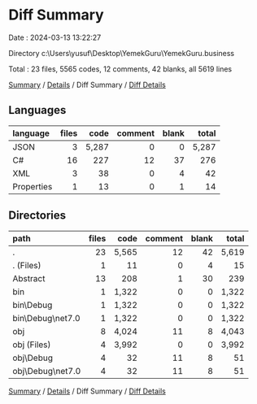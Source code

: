 # Diff Summary

Date : 2024-03-13 13:22:27

Directory c:\\Users\\yusuf\\Desktop\\YemekGuru\\YemekGuru.business

Total : 23 files,  5565 codes, 12 comments, 42 blanks, all 5619 lines

[Summary](results.md) / [Details](details.md) / Diff Summary / [Diff Details](diff-details.md)

## Languages
| language | files | code | comment | blank | total |
| :--- | ---: | ---: | ---: | ---: | ---: |
| JSON | 3 | 5,287 | 0 | 0 | 5,287 |
| C# | 16 | 227 | 12 | 37 | 276 |
| XML | 3 | 38 | 0 | 4 | 42 |
| Properties | 1 | 13 | 0 | 1 | 14 |

## Directories
| path | files | code | comment | blank | total |
| :--- | ---: | ---: | ---: | ---: | ---: |
| . | 23 | 5,565 | 12 | 42 | 5,619 |
| . (Files) | 1 | 11 | 0 | 4 | 15 |
| Abstract | 13 | 208 | 1 | 30 | 239 |
| bin | 1 | 1,322 | 0 | 0 | 1,322 |
| bin\\Debug | 1 | 1,322 | 0 | 0 | 1,322 |
| bin\\Debug\\net7.0 | 1 | 1,322 | 0 | 0 | 1,322 |
| obj | 8 | 4,024 | 11 | 8 | 4,043 |
| obj (Files) | 4 | 3,992 | 0 | 0 | 3,992 |
| obj\\Debug | 4 | 32 | 11 | 8 | 51 |
| obj\\Debug\\net7.0 | 4 | 32 | 11 | 8 | 51 |

[Summary](results.md) / [Details](details.md) / Diff Summary / [Diff Details](diff-details.md)